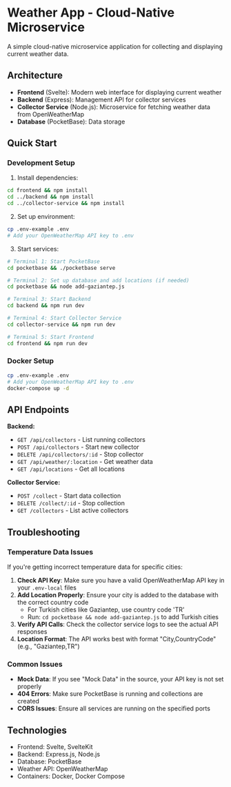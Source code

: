 # Weather App - Cloud-Native Microservice

A simple cloud-native microservice application for collecting and displaying current weather data.

## Architecture

- **Frontend** (Svelte): Modern web interface for displaying current weather
- **Backend** (Express): Management API for collector services  
- **Collector Service** (Node.js): Microservice for fetching weather data from OpenWeatherMap
- **Database** (PocketBase): Data storage

## Quick Start

### Development Setup

1. Install dependencies:
```bash
cd frontend && npm install
cd ../backend && npm install  
cd ../collector-service && npm install
```

2. Set up environment:
```bash
cp .env-example .env
# Add your OpenWeatherMap API key to .env
```

3. Start services:
```bash
# Terminal 1: Start PocketBase
cd pocketbase && ./pocketbase serve

# Terminal 2: Set up database and add locations (if needed)
cd pocketbase && node add-gaziantep.js

# Terminal 3: Start Backend
cd backend && npm run dev

# Terminal 4: Start Collector Service  
cd collector-service && npm run dev

# Terminal 5: Start Frontend
cd frontend && npm run dev
```

### Docker Setup

```bash
cp .env-example .env
# Add your OpenWeatherMap API key to .env
docker-compose up -d
```

## API Endpoints

**Backend:**
- `GET /api/collectors` - List running collectors
- `POST /api/collectors` - Start new collector
- `DELETE /api/collectors/:id` - Stop collector
- `GET /api/weather/:location` - Get weather data
- `GET /api/locations` - Get all locations

**Collector Service:**
- `POST /collect` - Start data collection
- `DELETE /collect/:id` - Stop collection
- `GET /collectors` - List active collectors

## Troubleshooting

### Temperature Data Issues
If you're getting incorrect temperature data for specific cities:

1. **Check API Key**: Make sure you have a valid OpenWeatherMap API key in your `.env-local` files
2. **Add Location Properly**: Ensure your city is added to the database with the correct country code
   - For Turkish cities like Gaziantep, use country code 'TR'
   - Run: `cd pocketbase && node add-gaziantep.js` to add Turkish cities
3. **Verify API Calls**: Check the collector service logs to see the actual API responses
4. **Location Format**: The API works best with format "City,CountryCode" (e.g., "Gaziantep,TR")

### Common Issues
- **Mock Data**: If you see "Mock Data" in the source, your API key is not set properly
- **404 Errors**: Make sure PocketBase is running and collections are created
- **CORS Issues**: Ensure all services are running on the specified ports

## Technologies

- Frontend: Svelte, SvelteKit
- Backend: Express.js, Node.js
- Database: PocketBase
- Weather API: OpenWeatherMap
- Containers: Docker, Docker Compose 